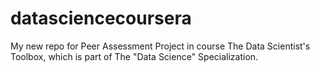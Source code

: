 datasciencecoursera
===================

My new repo for Peer Assessment Project in course The Data Scientist's Toolbox, which is part of The "Data Science" Specialization.

